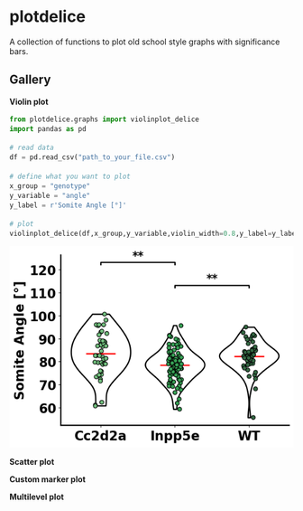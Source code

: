 # plotdelice
A collection of functions to plot old school style graphs with significance bars.

## Gallery
**Violin plot**

```python
from plotdelice.graphs import violinplot_delice
import pandas as pd

# read data
df = pd.read_csv("path_to_your_file.csv")

# define what you want to plot
x_group = "genotype"
y_variable = "angle"
y_label = r'Somite Angle [°]'

# plot
violinplot_delice(df,x_group,y_variable,violin_width=0.8,y_label=y_label,palette="Greens_d",point_size=40,jitter=0.09)
```


![alt text](assets/image.png)

**Scatter plot**

**Custom marker plot**

**Multilevel plot**

